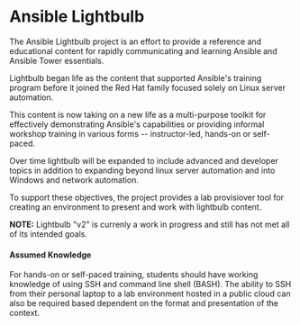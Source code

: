 # Ansible Lightbulb

The Ansible Lightbulb project is an effort to provide a reference and educational content for rapidly communicating and learning Ansible and Ansible Tower essentials.

Lightbulb began life as the content that supported Ansible's training program before it joined the Red Hat family focused solely on Linux server automation.

This content is now taking on a new life as a multi-purpose toolkit for effectively demonstrating Ansible's capabilities or providing informal workshop training in various forms -- instructor-led, hands-on or self-paced. 

Over time lightbulb will be expanded to include advanced and developer topics in addition to expanding beyond linux server automation and into Windows and network automation.

To support these objectives, the project provides a lab provisiover tool for creating an environment to present and work with lightbulb content. 

**NOTE:** Lightbulb "v2" is currenly a work in progress and still has not met all of its intended goals. 

#### Assumed Knowledge

For hands-on or self-paced training, students should have working knowledge of using SSH and command line shell (BASH). The ability to SSH from their personal laptop to a lab environment hosted in a public cloud can also be required based dependent on the format and presentation of the context. 

